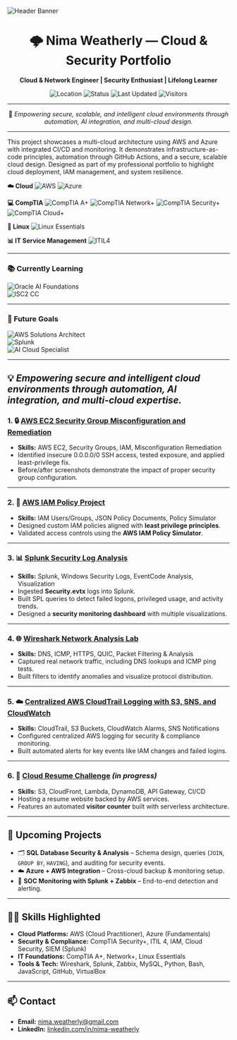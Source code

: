 <!-- 🖼️ Banner -->
![Header Banner](./header.png)

<div align="center">

# 🌩️ Nima Weatherly — Cloud & Security Portfolio  

**Cloud & Network Engineer | Security Enthusiast | Lifelong Learner**

![Location](https://img.shields.io/badge/Location-Remote-blue?style=flat-square)
![Status](https://img.shields.io/badge/Status-Active%20Learner-success?style=flat-square)
![Last Updated](https://img.shields.io/github/last-commit/pompyn/Cloud-and-Security-Portfolio-Projects?label=Last%20Updated&style=flat-square)
![Visitors](https://visitor-badge.laobi.icu/badge?page_id=pompyn.Cloud-and-Security-Portfolio)

---

🚀 *Empowering secure, scalable, and intelligent cloud environments through automation, AI integration, and multi-cloud design.*

</div>

---

This project showcases a multi-cloud architecture using AWS and Azure with integrated CI/CD and monitoring. It demonstrates infrastructure-as-code principles, automation through GitHub Actions, and a secure, scalable cloud design. Designed as part of my professional portfolio to highlight cloud deployment, IAM management, and system resilience.

**☁️ Cloud**
![AWS](https://img.shields.io/badge/AWS-Cloud%20Practitioner-orange?logo=amazon-aws&logoColor=white)
![Azure](https://img.shields.io/badge/Azure-Fundamentals-0078D4?logo=microsoftazure&logoColor=white)

**💻 CompTIA**
![CompTIA A+](https://img.shields.io/badge/CompTIA-A%2B-lightgrey)
![CompTIA Network+](https://img.shields.io/badge/CompTIA-Network%2B-blue)
![CompTIA Security+](https://img.shields.io/badge/CompTIA-Security%2B-red)
![CompTIA Cloud+](https://img.shields.io/badge/CompTIA-Cloud%2B-brightgreen)

**🐧 Linux**
![Linux Essentials](https://img.shields.io/badge/Linux-Essentials-yellow?logo=linux&logoColor=white)

**📊 IT Service Management**
![ITIL4](https://img.shields.io/badge/ITIL-4%20Foundation-purple)

---

### 📚 Currently Learning
![Oracle AI Foundations](https://img.shields.io/badge/Oracle%20Cloud%20Infrastructure-AI%20Foundations%20Associate-red?logo=oracle&logoColor=white)  
![ISC2 CC](https://img.shields.io/badge/ISC2-Certified%20in%20Cybersecurity-00594f?logo=isc2&logoColor=white)  

---

### 🎯 Future Goals
![AWS Solutions Architect](https://img.shields.io/badge/AWS-Solutions%20Architect-232F3E?logo=amazon-aws&logoColor=white)  
![Splunk](https://img.shields.io/badge/Splunk-Admin%20%2F%20SIEM%20Specialist-000000?logo=splunk&logoColor=white)  
![AI Cloud Specialist](https://img.shields.io/badge/AI-Cloud%20Automation%20Engineer-8A2BE2?logo=openai&logoColor=white)  

---
💡 *Empowering secure and intelligent cloud environments through automation, AI integration, and multi-cloud expertise.*
---

### 1. 🔒 [AWS EC2 Security Group Misconfiguration and Remediation](https://github.com/pompyn/AWS-EC2-Security-Group-Misconfiguration-and-Remediation)  
- **Skills:** AWS EC2, Security Groups, IAM, Misconfiguration Remediation  
- Identified insecure 0.0.0.0/0 SSH access, tested exposure, and applied least-privilege fix.  
- Before/after screenshots demonstrate the impact of proper security group configuration.  

---

### 2. 👤 [AWS IAM Policy Project](https://github.com/pompyn/aws-iam-policy-project)  
- **Skills:** IAM Users/Groups, JSON Policy Documents, Policy Simulator  
- Designed custom IAM policies aligned with **least privilege principles**.  
- Validated access controls using the **AWS IAM Policy Simulator**.  

---

### 3. 📊 [Splunk Security Log Analysis](https://github.com/pompyn/splunk-security-log-analysis-)  
- **Skills:** Splunk, Windows Security Logs, EventCode Analysis, Visualization  
- Ingested **Security.evtx** logs into Splunk.  
- Built SPL queries to detect failed logons, privileged usage, and activity trends.  
- Designed a **security monitoring dashboard** with multiple visualizations.  

---

### 4. 🌐 [Wireshark Network Analysis Lab](https://github.com/pompyn/Wireshark-Network-Analysis-Lab)  
- **Skills:** DNS, ICMP, HTTPS, QUIC, Packet Filtering & Analysis  
- Captured real network traffic, including DNS lookups and ICMP ping tests.  
- Built filters to identify anomalies and visualize protocol distribution.  

---

### 5. ☁️ [Centralized AWS CloudTrail Logging with S3, SNS, and CloudWatch](https://github.com/pompyn/Centralized-AWS-CloudTrail-Logging-with-S3-SNS-and-CloudWatch)  
- **Skills:** CloudTrail, S3 Buckets, CloudWatch Alarms, SNS Notifications  
- Configured centralized AWS logging for security & compliance monitoring.  
- Built automated alerts for key events like IAM changes and failed logins.  

---

### 6. 📄 [Cloud Resume Challenge](https://github.com/pompyn/AWS-Resume-Challenge) *(in progress)*  
- **Skills:** S3, CloudFront, Lambda, DynamoDB, API Gateway, CI/CD  
- Hosting a resume website backed by AWS services.  
- Features an automated **visitor counter** built with serverless architecture.  

---

## 🔮 Upcoming Projects  
- 🗂️ **SQL Database Security & Analysis** – Schema design, queries (`JOIN`, `GROUP BY`, `HAVING`), and auditing for security events.  
- ☁️ **Azure + AWS Integration** – Cross-cloud backup & monitoring setup.  
- 📡 **SOC Monitoring with Splunk + Zabbix** – End-to-end detection and alerting.  

---

## 🧑‍💻 Skills Highlighted  
- **Cloud Platforms:** AWS (Cloud Practitioner), Azure (Fundamentals)  
- **Security & Compliance:** CompTIA Security+, ITIL 4, IAM, Cloud Security, SIEM (Splunk)  
- **IT Foundations:** CompTIA A+, Network+, Linux Essentials  
- **Tools & Tech:** Wireshark, Splunk, Zabbix, MySQL, Python, Bash, JavaScript, GitHub, VirtualBox  

---

## 📫 Contact  
- **Email:** nima.weatherly@gmail.com  
- **LinkedIn:** [linkedin.com/in/nima-weatherly](https://www.linkedin.com/in/nima-weatherly/) 

